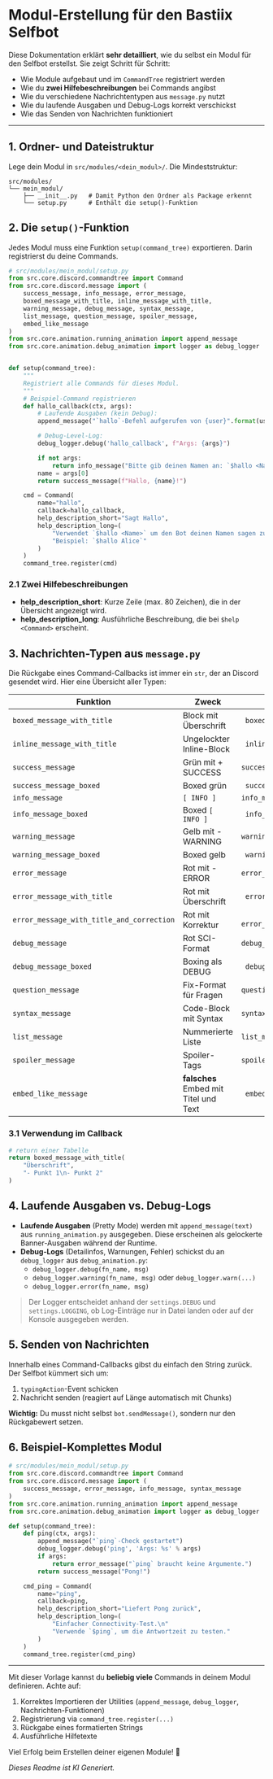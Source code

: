# Modul-Erstellung für den Bastiix Selfbot
Diese Dokumentation erklärt **sehr detailliert**, wie du selbst ein Modul für den Selfbot erstellst. Sie zeigt Schritt für Schritt:

- Wie Module aufgebaut und im `CommandTree` registriert werden
- Wie du **zwei Hilfebeschreibungen** bei Commands angibst
- Wie du verschiedene Nachrichtentypen aus `message.py` nutzt
- Wie du laufende Ausgaben und Debug-Logs korrekt verschickst
- Wie das Senden von Nachrichten funktioniert

---

## 1. Ordner- und Dateistruktur

Lege dein Modul in `src/modules/<dein_modul>/`. Die Mindeststruktur:

```
src/modules/
└── mein_modul/
    ├── __init__.py   # Damit Python den Ordner als Package erkennt
    └── setup.py      # Enthält die setup()-Funktion
```

## 2. Die `setup()`-Funktion
Jedes Modul muss eine Funktion `setup(command_tree)` exportieren. Darin registrierst du deine Commands.

```python
# src/modules/mein_modul/setup.py
from src.core.discord.commandtree import Command
from src.core.discord.message import (
    success_message, info_message, error_message,
    boxed_message_with_title, inline_message_with_title,
    warning_message, debug_message, syntax_message,
    list_message, question_message, spoiler_message,
    embed_like_message
)
from src.core.animation.running_animation import append_message
from src.core.animation.debug_animation import logger as debug_logger


def setup(command_tree):
    """
    Registriert alle Commands für dieses Modul.
    """
    # Beispiel-Command registrieren
    def hallo_callback(ctx, args):
        # Laufende Ausgaben (kein Debug):
        append_message("`hallo`-Befehl aufgerufen von {user}".format(user=ctx['author_username']))

        # Debug-Level-Log:
        debug_logger.debug('hallo_callback', f"Args: {args}")

        if not args:
            return info_message("Bitte gib deinen Namen an: `$hallo <Name>`")
        name = args[0]
        return success_message(f"Hallo, {name}!")

    cmd = Command(
        name="hallo",
        callback=hallo_callback,
        help_description_short="Sagt Hallo",
        help_description_long=(
            "Verwendet `$hallo <Name>` um den Bot deinen Namen sagen zu lassen.\n"
            "Beispiel: `$hallo Alice`"
        )
    )
    command_tree.register(cmd)
```

### 2.1 Zwei Hilfebeschreibungen
- **help_description_short**: Kurze Zeile (max. 80 Zeichen), die in der Übersicht angezeigt wird.
- **help_description_long**: Ausführliche Beschreibung, die bei `$help <Command>` erscheint.


## 3. Nachrichten-Typen aus `message.py`
Die Rückgabe eines Command-Callbacks ist immer ein `str`, der an Discord gesendet wird. Hier eine Übersicht aller Typen:

| Funktion                        | Zweck                                                 | Beispiel                                             |
|---------------------------------|-------------------------------------------------------|------------------------------------------------------|
| `boxed_message_with_title`      | Block mit Überschrift                                | ``` boxed_message_with_title("Titel", "Text")``` |
| `inline_message_with_title`     | Ungelockter Inline-Block                              | ``` inline_message_with_title("Ttl","Body")```   |
| `success_message`               | Grün mit + SUCCESS                                    | ``` success_message("Erfolg") ```                  |
| `success_message_boxed`         | Boxed grün                                            | ``` success_message_boxed("Ttl","Msg")```        |
| `info_message`                  | `[ INFO ]`                                            | ``` info_message("Info") ```                       |
| `info_message_boxed`            | Boxed `[ INFO ]`                                      | ``` info_message_boxed("Ttl","Msg")```           |
| `warning_message`               | Gelb mit - WARNING                                    | ``` warning_message("Warnung") ```                 |
| `warning_message_boxed`         | Boxed gelb                                            | ``` warning_message_boxed("Ttl","Msg")```        |
| `error_message`                 | Rot mit - ERROR                                       | ``` error_message("Fehler") ```                    |
| `error_message_with_title`      | Rot mit Überschrift                                   | ``` error_message_with_title("Ttl","Msg")```     |
| `error_message_with_title_and_correction` | Rot mit Korrektur                        | ``` error_message_with_title_and_correction("Ttl","Msg","Fix")``` |
| `debug_message`                 | Rot SCI-Format                                        | ``` debug_message("Text") ```                      |
| `debug_message_boxed`           | Boxing als DEBUG                                      | ``` debug_message_boxed("Ttl","Msg")```         |
| `question_message`              | Fix-Format für Fragen                                 | ``` question_message("?</?>") ```                  |
| `syntax_message`                | Code-Block mit Syntax                                  | ``` syntax_message("py","print()") ```           |
| `list_message`                  | Nummerierte Liste                                      | ``` list_message("Ttl", ["a","b"]) ```         |
| `spoiler_message`               | Spoiler-Tags                                           | ``` spoiler_message("geheim") ```                  |
| `embed_like_message`            | **falsches** Embed mit Titel und Text                  | ``` embed_like_message("Ttl","Desc","Ftr")```  |

### 3.1 Verwendung im Callback
```python
# return einer Tabelle
return boxed_message_with_title(
    "Überschrift",
    "- Punkt 1\n- Punkt 2"
)
```


## 4. Laufende Ausgaben vs. Debug-Logs
- **Laufende Ausgaben** (Pretty Mode) werden mit `append_message(text)` aus `running_animation.py` ausgegeben. Diese erscheinen als gelockerte Banner-Ausgaben während der Runtime.
- **Debug-Logs** (Detailinfos, Warnungen, Fehler) schickst du an `debug_logger` aus `debug_animation.py`:
  - `debug_logger.debug(fn_name, msg)`
  - `debug_logger.warning(fn_name, msg)` oder `debug_logger.warn(...)`
  - `debug_logger.error(fn_name, msg)`

> Der Logger entscheidet anhand der `settings.DEBUG` und `settings.LOGGING`, ob Log-Einträge nur in Datei landen oder auf der Konsole ausgegeben werden.


## 5. Senden von Nachrichten
Innerhalb eines Command-Callbacks gibst du einfach den String zurück. Der Selfbot kümmert sich um:

1. `typingAction`-Event schicken
2. Nachricht senden (reagiert auf Länge automatisch mit Chunks)

**Wichtig:** Du musst nicht selbst `bot.sendMessage()`, sondern nur den Rückgabewert setzen.


## 6. Beispiel-Komplettes Modul

```python
# src/modules/mein_modul/setup.py
from src.core.discord.commandtree import Command
from src.core.discord.message import (
    success_message, error_message, info_message, syntax_message
)
from src.core.animation.running_animation import append_message
from src.core.animation.debug_animation import logger as debug_logger

def setup(command_tree):
    def ping(ctx, args):
        append_message("`ping`-Check gestartet")
        debug_logger.debug('ping', 'Args: %s' % args)
        if args:
            return error_message("`ping` braucht keine Argumente.")
        return success_message("Pong!")

    cmd_ping = Command(
        name="ping",
        callback=ping,
        help_description_short="Liefert Pong zurück",
        help_description_long=(
            "Einfacher Connectivity-Test.\n"
            "Verwende `$ping`, um die Antwortzeit zu testen."
        )
    )
    command_tree.register(cmd_ping)
```

---

Mit dieser Vorlage kannst du **beliebig viele** Commands in deinem Modul definieren. Achte auf:

1. Korrektes Importieren der Utilities (`append_message`, `debug_logger`, Nachrichten-Funktionen)
2. Registrierung via `command_tree.register(...)`
3. Rückgabe eines formatierten Strings
4. Ausführliche Hilfetexte

Viel Erfolg beim Erstellen deiner eigenen Module! 🎉

*Dieses Readme ist KI Generiert.*